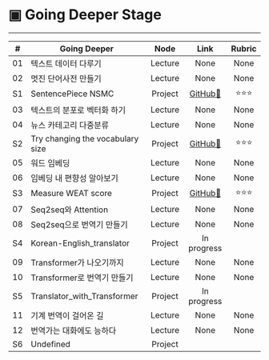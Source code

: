 # ▣ Going Deeper Stage

<hr>

|#|Going Deeper|Node|Link|Rubric|
|:-:|-------|:--:|:-----:|:----:|
|01|텍스트 데이터 다루기|Lecture|None|None|
|02|멋진 단어사전 만들기|Lecture|None|None|
|S1|SentencePiece NSMC|Project|[GitHub🔗](https://github.com/gem-ruby/gd_nlp_stages/blob/main/%5BGD_NLP_S1%5D_Project_SentencePiece_NSMC.ipynb)|⭐⭐⭐|
|03|텍스트의 분포로 벡터화 하기|Lecture|None|None|
|04|뉴스 카테고리 다중분류|Lecture|None|None|
|S2|Try changing the vocabulary size|Project|[GitHub🔗](https://github.com/gem-ruby/gd_nlp_stages/blob/main/%5BGD_NLP_S2%5D_Try_changing_the_vocabulary_size.ipynb)|⭐⭐⭐|
|05|워드 임베딩|Lecture|None|None|
|06|임베딩 내 편향성 알아보기|Lecture|None|None|
|S3|Measure WEAT score|Project|[GitHub🔗](https://github.com/gem-ruby/gd_nlp_stages/blob/main/%5BGD_NLP_S3%5D_Measure_WEAT_score.ipynb)|⭐⭐⭐|
|07|Seq2seq와 Attention|Lecture|None|None|
|08|Seq2seq으로 번역기 만들기|Lecture|None|None|
|S4|Korean-English_translator|Project|In progress||
|09|Transformer가 나오기까지|Lecture|None|None|
|10|Transformer로 번역기 만들기|Lecture|None|None|
|S5|Translator_with_Transformer|Project|In progress||
|11|기계 번역이 걸어온 길|Lecture|None|None|
|12|번역가는 대화에도 능하다|Lecture|None|None|
|S6|Undefined|Project|||

